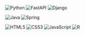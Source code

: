 <!-- - 👋 Hi, I’m @webyiyeon
- 👀 I’m interested in FastAPI & Django
- 🎾 I’m currently learning Python & R
- 💞️ I’m looking to collaborate on ...
- 📫 How to reach me yiyeon79@gmail.com
- 💻 I can use python, R(basic), FastAPI, Airflow, spring framework ... -->

<!---
webyiyeon/webyiyeon is a ✨ special ✨ repository because its `README.md` (this file) appears on your GitHub profile.
You can click the Preview link to take a look at your changes.
--->

<!-- [![Webyiyeon's GitHub stats](https://github-readme-stats.vercel.app/api?username=webyiyeon)](https://github.com/webyiyeon/github-readme-stats) -->

<!-- [![Top Langs](https://github-readme-stats.vercel.app/api/top-langs/?username=webyiyeon)](https://github.com/webyiyeon/github-readme-stats) -->


![Python](https://img.shields.io/badge/python-3670A0?style=for-the-badge&logo=python&logoColor=ffdd54)
![FastAPI](https://img.shields.io/badge/FastAPI-005571?style=for-the-badge&logo=fastapi)
![Django](https://img.shields.io/badge/django-%23092E20.svg?style=for-the-badge&logo=django&logoColor=white)

![Java](https://img.shields.io/badge/java-%23ED8B00.svg?style=for-the-badge&logo=openjdk&logoColor=white)
![Spring](https://img.shields.io/badge/spring-%236DB33F.svg?style=for-the-badge&logo=spring&logoColor=white)

![HTML5](https://img.shields.io/badge/html5-%23E34F26.svg?style=for-the-badge&logo=html5&logoColor=white)
![CSS3](https://img.shields.io/badge/css3-%231572B6.svg?style=for-the-badge&logo=css3&logoColor=white)
![JavaScript](https://img.shields.io/badge/javascript-%23323330.svg?style=for-the-badge&logo=javascript&logoColor=%23F7DF1E)
![R](https://img.shields.io/badge/r-%23276DC3.svg?style=for-the-badge&logo=r&logoColor=white)
